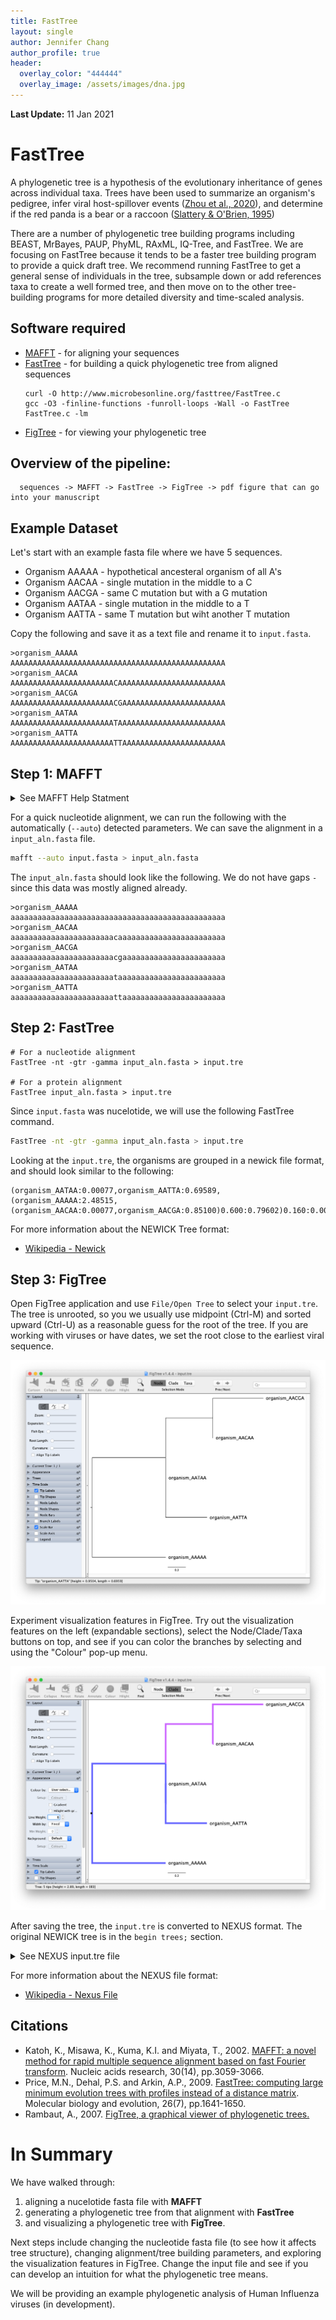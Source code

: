 ```yaml
---
title: FastTree
layout: single
author: Jennifer Chang
author_profile: true
header:
  overlay_color: "444444"
  overlay_image: /assets/images/dna.jpg
---
```


**Last Update:** 11 Jan 2021

# FastTree

A phylogenetic tree is a hypothesis of the evolutionary inheritance of genes across individual taxa. Trees have been used to summarize an organism's pedigree, infer viral host-spillover events ([Zhou et al., 2020](https://pubmed.ncbi.nlm.nih.gov/32015507/)), and determine if the red panda is a bear or a raccoon ([Slattery & O'Brien, 1995](https://pubmed.ncbi.nlm.nih.gov/8568209/))

There are a number of phylogenetic tree building programs including BEAST, MrBayes, PAUP, PhyML, RAxML, IQ-Tree, and FastTree. We are focusing on FastTree because it tends to be a faster tree building program to provide a quick draft tree. We recommend running FastTree to get a general sense of individuals in the tree, subsample down or add references taxa to create a well formed tree, and then move on to the other tree-building programs for more detailed diversity and time-scaled analysis.




## Software required

* [MAFFT](https://mafft.cbrc.jp/alignment/software/) - for aligning your sequences
* [FastTree](http://tree.bio.ed.ac.uk/software/figtree/) - for building a quick phylogenetic tree from aligned sequences
  ```
  curl -O http://www.microbesonline.org/fasttree/FastTree.c
  gcc -O3 -finline-functions -funroll-loops -Wall -o FastTree FastTree.c -lm
  ```
* [FigTree](http://tree.bio.ed.ac.uk/software/figtree/) - for viewing your phylogenetic tree

## Overview of the pipeline:

```
  sequences -> MAFFT -> FastTree -> FigTree -> pdf figure that can go into your manuscript
```

## Example Dataset

Let's start with an example fasta file where we have 5 sequences. 

* Organism AAAAA - hypothetical ancesteral organism of all A's
* Organism AACAA - single mutation in the middle to a C
* Organism AACGA - same C mutation but with a G mutation
* Organism AATAA - single mutation in the middle to a T
* Organism AATTA - same T mutation but wiht another T mutation

Copy the following and save it as a text file and rename it to `input.fasta`.

``` text
>organism_AAAAA
AAAAAAAAAAAAAAAAAAAAAAAAAAAAAAAAAAAAAAAAAAAAAAAA
>organism_AACAA
AAAAAAAAAAAAAAAAAAAAAAACAAAAAAAAAAAAAAAAAAAAAAAA
>organism_AACGA
AAAAAAAAAAAAAAAAAAAAAAACGAAAAAAAAAAAAAAAAAAAAAAA
>organism_AATAA
AAAAAAAAAAAAAAAAAAAAAAATAAAAAAAAAAAAAAAAAAAAAAAA
>organism_AATTA
AAAAAAAAAAAAAAAAAAAAAAATTAAAAAAAAAAAAAAAAAAAAAAA
```

## Step 1: MAFFT

<details><summary>See MAFFT Help Statment</summary>

``` bash
mafft --help
------------------------------------------------------------------------------
  MAFFT v7.453 (2019/Nov/8)
  https://mafft.cbrc.jp/alignment/software/
  MBE 30:772-780 (2013), NAR 30:3059-3066 (2002)
------------------------------------------------------------------------------
High speed:
  % mafft in > out
  % mafft --retree 1 in > out (fast)

High accuracy (for <~200 sequences x <~2,000 aa/nt):
  % mafft --maxiterate 1000 --localpair  in > out (% linsi in > out is also ok)
  % mafft --maxiterate 1000 --genafpair  in > out (% einsi in > out)
  % mafft --maxiterate 1000 --globalpair in > out (% ginsi in > out)

If unsure which option to use:
  % mafft --auto in > out

--op # :         Gap opening penalty, default: 1.53
--ep # :         Offset (works like gap extension penalty), default: 0.0
--maxiterate # : Maximum number of iterative refinement, default: 0
--clustalout :   Output: clustal format, default: fasta
--reorder :      Outorder: aligned, default: input order
--quiet :        Do not report progress
--thread # :     Number of threads (if unsure, --thread -1)
--dash :         Add structural information (Rozewicki et al, submitted)
```
</details>

For a quick nucleotide alignment, we can run the following with the automatically (`--auto`) detected parameters. We can save the alignment in a `input_aln.fasta` file. 

``` bash
mafft --auto input.fasta > input_aln.fasta
```

The `input_aln.fasta` should look like the following. We do not have gaps `-` since this data was mostly aligned already.

``` text
>organism_AAAAA
aaaaaaaaaaaaaaaaaaaaaaaaaaaaaaaaaaaaaaaaaaaaaaaa
>organism_AACAA
aaaaaaaaaaaaaaaaaaaaaaacaaaaaaaaaaaaaaaaaaaaaaaa
>organism_AACGA
aaaaaaaaaaaaaaaaaaaaaaacgaaaaaaaaaaaaaaaaaaaaaaa
>organism_AATAA
aaaaaaaaaaaaaaaaaaaaaaataaaaaaaaaaaaaaaaaaaaaaaa
>organism_AATTA
aaaaaaaaaaaaaaaaaaaaaaattaaaaaaaaaaaaaaaaaaaaaaa
```

## Step 2: FastTree

```
# For a nucleotide alignment
FastTree -nt -gtr -gamma input_aln.fasta > input.tre

# For a protein alignment
FastTree input_aln.fasta > input.tre
```

Since `input.fasta` was nucelotide, we will use the following FastTree command.

``` bash
FastTree -nt -gtr -gamma input_aln.fasta > input.tre
```

Looking at the `input.tre`, the organisms are grouped in a newick file format, and should look similar to the following:

``` text
(organism_AATAA:0.00077,organism_AATTA:0.69589,(organism_AAAAA:2.48515,(organism_AACAA:0.00077,organism_AACGA:0.85100)0.600:0.79602)0.160:0.00077);
```

For more information about the NEWICK Tree format:

* [Wikipedia - Newick](https://en.wikipedia.org/wiki/Newick_format)

## Step 3: FigTree

Open FigTree application and use `File/Open Tree` to select your `input.tre`. The tree is unrooted, so you we usually use midpoint (Ctrl-M) and sorted upward (Ctrl-U) as a reasonable guess for the root of the tree. If you are working with viruses or have dates, we set the root close to the earliest viral sequence.

![Basic Tree](assets/FigTree_01.png)

Experiment visualization features in FigTree. Try out the visualization features on the left (expandable sections), select the Node/Clade/Taxa buttons on top, and see if you can color the branches by selecting and using the "Colour" pop-up menu.

![Annotated Tree](assets/FigTree_02.png)

After saving the tree, the `input.tre` is converted to NEXUS format. The original NEWICK tree is in the `begin trees;` section.

<details><summary>See NEXUS input.tre file</summary>

``` text

#NEXUS
begin taxa;
	dimensions ntax=5;
	taxlabels
	organism_AAAAA
	organism_AACAA
	organism_AACGA
	organism_AATAA
	organism_AATTA
;
end;

begin trees;
	tree tree_1 = [&R] (organism_AATAA[&!color=#6666ff]:7.7E-4,organism_AATTA[&!color=#6666ff]:0.69589,(organism_AAAAA[&!color=#6666ff]:2.48515,(organism_AACAA[&!color=#cc66ff]:7.7E-4,organism_AACGA[&!color=#cc66ff]:0.851)[&label=0.6,!rotate=true,!color=#cc66ff]:0.79602)[&label=0.16,!color=#6666ff]:7.7E-4);
end;

begin figtree;
	set appearance.backgroundColorAttribute="Default";
	set appearance.backgroundColour=#ffffff;
	set appearance.branchColorAttribute="User selection";
	set appearance.branchColorGradient=false;
	set appearance.branchLineWidth=6.0;
	set appearance.branchMinLineWidth=0.0;
	set appearance.branchWidthAttribute="Fixed";
	set appearance.foregroundColour=#000000;
	set appearance.hilightingGradient=false;
	set appearance.selectionColour=#2d3680;
	set branchLabels.colorAttribute="User selection";
	set branchLabels.displayAttribute="Branch times";
	set branchLabels.fontName="sansserif";
	set branchLabels.fontSize=8;
	set branchLabels.fontStyle=0;
	set branchLabels.isShown=false;
	set branchLabels.significantDigits=4;
	set layout.expansion=0;
	set layout.layoutType="RECTILINEAR";
	set layout.zoom=0;
	set legend.attribute="label";
	set legend.fontSize=10.0;
	set legend.isShown=false;
	set legend.significantDigits=4;
	set nodeBars.barWidth=4.0;
	set nodeBars.displayAttribute=null;
	set nodeBars.isShown=false;
	set nodeLabels.colorAttribute="User selection";
	set nodeLabels.displayAttribute="Node ages";
	set nodeLabels.fontName="sansserif";
	set nodeLabels.fontSize=8;
	set nodeLabels.fontStyle=0;
	set nodeLabels.isShown=false;
	set nodeLabels.significantDigits=4;
	set nodeShapeExternal.colourAttribute="User selection";
	set nodeShapeExternal.isShown=false;
	set nodeShapeExternal.minSize=10.0;
	set nodeShapeExternal.scaleType=Width;
	set nodeShapeExternal.shapeType=Circle;
	set nodeShapeExternal.size=4.0;
	set nodeShapeExternal.sizeAttribute="Fixed";
	set nodeShapeInternal.colourAttribute="User selection";
	set nodeShapeInternal.isShown=false;
	set nodeShapeInternal.minSize=10.0;
	set nodeShapeInternal.scaleType=Width;
	set nodeShapeInternal.shapeType=Circle;
	set nodeShapeInternal.size=4.0;
	set nodeShapeInternal.sizeAttribute="Fixed";
	set polarLayout.alignTipLabels=false;
	set polarLayout.angularRange=0;
	set polarLayout.rootAngle=0;
	set polarLayout.rootLength=100;
	set polarLayout.showRoot=true;
	set radialLayout.spread=0.0;
	set rectilinearLayout.alignTipLabels=false;
	set rectilinearLayout.curvature=0;
	set rectilinearLayout.rootLength=100;
	set scale.offsetAge=0.0;
	set scale.rootAge=1.0;
	set scale.scaleFactor=1.0;
	set scale.scaleRoot=false;
	set scaleAxis.automaticScale=true;
	set scaleAxis.fontSize=8.0;
	set scaleAxis.isShown=false;
	set scaleAxis.lineWidth=1.0;
	set scaleAxis.majorTicks=1.0;
	set scaleAxis.minorTicks=0.5;
	set scaleAxis.origin=0.0;
	set scaleAxis.reverseAxis=false;
	set scaleAxis.showGrid=true;
	set scaleBar.automaticScale=true;
	set scaleBar.fontSize=10.0;
	set scaleBar.isShown=true;
	set scaleBar.lineWidth=1.0;
	set scaleBar.scaleRange=0.0;
	set tipLabels.colorAttribute="User selection";
	set tipLabels.displayAttribute="Names";
	set tipLabels.fontName="sansserif";
	set tipLabels.fontSize=16;
	set tipLabels.fontStyle=0;
	set tipLabels.isShown=true;
	set tipLabels.significantDigits=4;
	set trees.order=true;
	set trees.orderType="increasing";
	set trees.rooting=true;
	set trees.rootingType="User Selection";
	set trees.transform=false;
	set trees.transformType="cladogram";
end;

```

</details>

For more information about the NEXUS file format:

* [Wikipedia - Nexus File](https://en.wikipedia.org/wiki/Nexus_file)

## Citations

* Katoh, K., Misawa, K., Kuma, K.I. and Miyata, T., 2002. [MAFFT: a novel method for rapid multiple sequence alignment based on fast Fourier transform](https://pubmed.ncbi.nlm.nih.gov/12136088). Nucleic acids research, 30(14), pp.3059-3066.
* Price, M.N., Dehal, P.S. and Arkin, A.P., 2009. [FastTree: computing large minimum evolution trees with profiles instead of a distance matrix](https://pubmed.ncbi.nlm.nih.gov/19377059). Molecular biology and evolution, 26(7), pp.1641-1650.
* Rambaut, A., 2007. [FigTree, a graphical viewer of phylogenetic trees.](http://tree.bio.ed.ac.uk/software/figtree/)

# In Summary

We have walked through:

1. aligning a nucelotide fasta file with **MAFFT**
2. generating a phylogenetic tree from that alignment with **FastTree** 
3. and visualizing a phylogenetic tree with **FigTree**. 

Next steps include changing the nucleotide fasta file (to see how it affects tree structure), changing alignment/tree building parameters, and exploring the visualization features in FigTree. Change the input file and see if you can develop an intuition for what the phylogenetic tree means.

We will be providing an example phylogenetic analysis of Human Influenza viruses (in development).


